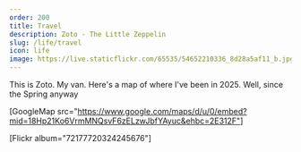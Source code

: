 ```yaml
---
order: 200
title: Travel
description: Zoto - The Little Zeppelin
slug: /life/travel
icon: life
image: https://live.staticflickr.com/65535/54652210336_8d28a5af11_b.jpg
---
```

This is Zoto. My van. Here's a map of where I've been in 2025. Well, since the Spring anyway

[GoogleMap src="https://www.google.com/maps/d/u/0/embed?mid=18Hp21Ko6VrmMNQsvF6zELzwJbfYAyuc&ehbc=2E312F"]

[Flickr album="72177720324245676"]
